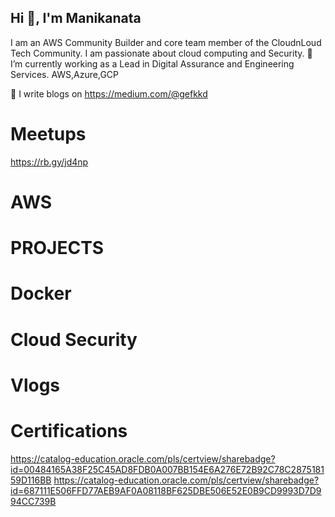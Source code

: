 ## Hi 👋, I'm Manikanata

I am an AWS Community Builder and core team member of the CloudnLoud Tech Community. I am passionate about cloud computing and Security.
🌱 I’m currently working as a Lead in Digital Assurance and Engineering Services. AWS,Azure,GCP

📝 I write blogs on https://medium.com/@gefkkd

# Meetups
https://rb.gy/jd4np
# AWS
# PROJECTS
# Docker
# Cloud Security
# Vlogs
# Certifications
https://catalog-education.oracle.com/pls/certview/sharebadge?id=00484165A38F25C45AD8FDB0A007BB154E6A276E72B92C78C287518159D116BB
https://catalog-education.oracle.com/pls/certview/sharebadge?id=687111E506FFD77AEB9AF0A08118BF625DBE506E52E0B9CD9993D7D994CC739B
